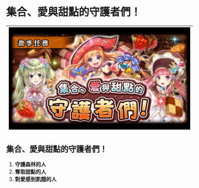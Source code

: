 # 集合、愛與甜點的守護者們！

| ![](../.gitbook/assets/ji-he-ai-yu-tian-dian-de-shou-hu-zhe-men.jpg) |
| :---: |


## 集合、愛與甜點的守護者們！

1. **守護森林的人**
2. **奪取甜點的人**
3. **對愛感到飢餓的人**

